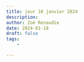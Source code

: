 ```yaml
---
title: jour 18 janvier 2024
description: 
author: Zoë Renaudie
date: 2024-01-18
draft: false
tags:
    - 

---
```

